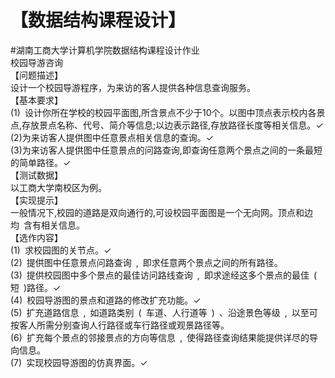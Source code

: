 # 【数据结构课程设计】    
#湖南工商大学计算机学院数据结构课程设计作业    
校园导游咨询    
【问题描述】    
设计一个校园导游程序，为来访的客人提供各种信息查询服务。    
【基本要求】    
(1) 设计你所在学校的校园平面图,所含景点不少于10个。以图中顶点表示校内各景点,存放景点名称、代号、简介等信息;以边表示路径,存放路径长度等相关信息。✓     
(2)为来访客人提供图中任意景点相关信息的查询。✓    
(3)为来访客人提供图中任意景点的问路查询,即查询任意两个景点之间的一条最短的简单路径。✓   
【测试数据】    
以工商大学南校区为例。    
【实现提示】    
一般情况下,校园的道路是双向通行的,可设校园平面图是一个无向网。顶点和边均 含有相关信息。    
【选作内容】    
(1) 求校园图的关节点。✓    
(2) 提供图中任意景点问路查询 , 即求任意两个景点之间的所有路径。    
(3) 提供校园图中多个景点的最佳访问路线查询 , 即求途经这多个景点的最佳 ( 短 )路径。✓    
(4) 校园导游图的景点和道路的修改扩充功能。✓    
(5) 扩充道路信息 , 如道路类别 ( 车道、人行道等 ) 、沿途景色等级 , 以至可按客人所需分别查询人行路径或车行路径或观景路径等。    
(6) 扩充每个景点的邻接景点的方向等信息 , 使得路径查询结果能提供详尽的导向信息。    
(7) 实现校园导游图的仿真界面。✓    


